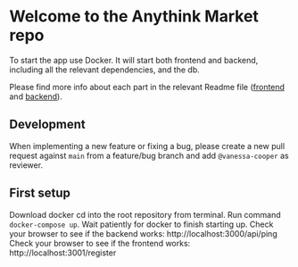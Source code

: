 # Welcome to the Anythink Market repo

To start the app use Docker. It will start both frontend and backend, including all the relevant dependencies, and the db.

Please find more info about each part in the relevant Readme file ([frontend](frontend/readme.md) and [backend](backend/README.md)).

## Development

When implementing a new feature or fixing a bug, please create a new pull request against `main` from a feature/bug branch and add `@vanessa-cooper` as reviewer.

## First setup
 Download docker
 cd into the root repository from terminal.
 Run command `docker-compose up`.
 Wait patiently for docker to finish starting up.
Check your browser to see if the backend works: http://localhost:3000/api/ping
Check your browser to see if the frontend works:  http://localhost:3001/register
